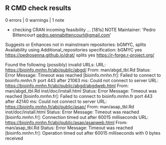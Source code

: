 ## R CMD check results

0 errors | 0 warnings | 1 note

* checking CRAN incoming feasibility ... [181s] NOTE
Maintainer: 'Pedro Bittencourt <pedro.sennabittencourt@gmail.com>'

Suggests or Enhances not in mainstream repositories:
  bGMYC, splits
Availability using Additional_repositories specification:
  bGMYC    yes   https://pedrosenna.github.io/drat/
  splits   yes   https://r-forge.r-project.org/    

Found the following (possibly) invalid URLs:
  URL: https://bioinfo.mnhn.fr/abi/public/abgd/
    From: man/abgd_tbl.Rd
    Status: Error
    Message: Timeout was reached [bioinfo.mnhn.fr]:
      Failed to connect to bioinfo.mnhn.fr port 443 after 21063 ms: Could not connect to server
  URL: https://bioinfo.mnhn.fr/abi/public/abgd/abgdweb.html
    From: man/abgd_tbl.Rd
          inst/doc/install.html
    Status: Error
    Message: Timeout was reached [bioinfo.mnhn.fr]:
      Failed to connect to bioinfo.mnhn.fr port 443 after 42140 ms: Could not connect to server
  URL: https://bioinfo.mnhn.fr/abi/public/asap/
    From: man/asap_tbl.Rd
          inst/doc/install.html
    Status: Error
    Message: Timeout was reached [bioinfo.mnhn.fr]:
      Connection timed out after 60015 milliseconds
  URL: https://bioinfo.mnhn.fr/abi/public/asap/asapweb.html
    From: man/asap_tbl.Rd
    Status: Error
    Message: Timeout was reached [bioinfo.mnhn.fr]:
      Operation timed out after 60015 milliseconds with 0 bytes received
